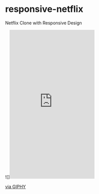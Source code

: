 # responsive-netflix
Netflix Clone with Responsive Design

![]<iframe src="https://giphy.com/embed/XuVMkBueNxXCaFeBYz" width="273" height="480" frameBorder="0" class="giphy-embed" allowFullScreen></iframe><p><a href="https://giphy.com/gifs/XuVMkBueNxXCaFeBYz">via GIPHY</a></p>
